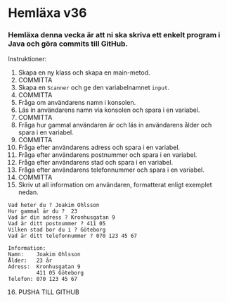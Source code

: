 # Hemläxa v36

### Hemläxa denna vecka är att ni ska skriva ett enkelt program i Java och göra commits till GitHub.

Instruktioner:
1. Skapa en ny klass och skapa en main-metod.
2. COMMITTA
3. Skapa en ```Scanner``` och ge den variabelnamnet ```input```.
4. COMMITTA
5. Fråga om användarens namn i konsolen.
6. Läs in användarens namn via konsolen och spara i en variabel.
7. COMMITTA
8. Fråga hur gammal användaren är och läs in användarens ålder och spara i en variabel.
9. COMMITTA
10. Fråga efter användarens adress och spara i en variabel.
11. Fråga efter användarens postnummer och spara i en variabel.
12. Fråga efter användarens stad och spara i en variabel.
13. Fråga efter användarens telefonnummer och spara i en variabel.
14. COMMITTA
15. Skriv ut all information om användaren, formatterat enligt exemplet nedan.
```
Vad heter du ? Joakim Ohlsson
Hur gammal är du ?  23
Vad är din adress ? Kronhusgatan 9
Vad är ditt postnummer ? 411 05
Vilken stad bor du i ? Göteborg
Vad är ditt telefonnummer ? 070 123 45 67

Information:
Namn:    Joakim Ohlsson
Ålder:   23 år
Adress:  Kronhusgatan 9 
         411 05 Göteborg
Telefon: 070 123 45 67
```
16. PUSHA TILL GITHUB
